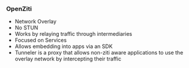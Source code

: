 ### OpenZiti

- Network Overlay
- No STUN
- Works by relaying traffic through intermediaries
- Focused on Services
- Allows embedding into apps via an SDK
- Tunneler is a proxy that allows non-ziti aware applications to use the overlay network by intercepting their traffic